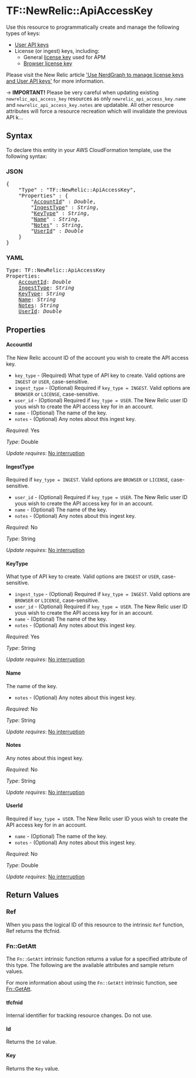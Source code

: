 # TF::NewRelic::ApiAccessKey

Use this resource to programmatically create and manage the following types of keys:
- [User API keys](https://docs.newrelic.com/docs/apis/get-started/intro-apis/types-new-relic-api-keys#user-api-key)
- License (or ingest) keys, including:
    - General [license key](https://docs.newrelic.com/docs/accounts/install-new-relic/account-setup/license-key) used for APM
    - [Browser license key](https://docs.newrelic.com/docs/browser/new-relic-browser/configuration/copy-browser-monitoring-license-key-app-id)

Please visit the New Relic article ['Use NerdGraph to manage license keys and User API keys'](https://docs.newrelic.com/docs/apis/nerdgraph/examples/use-nerdgraph-manage-license-keys-user-keys)
for more information.

-> **IMPORTANT!**
Please be very careful when updating existing `newrelic_api_access_key` resources as only `newrelic_api_access_key.name`
and `newrelic_api_access_key.notes` are updatable. All other resource attributes will force a resource recreation which will
invalidate the previous API k...

## Syntax

To declare this entity in your AWS CloudFormation template, use the following syntax:

### JSON

<pre>
{
    "Type" : "TF::NewRelic::ApiAccessKey",
    "Properties" : {
        "<a href="#accountid" title="AccountId">AccountId</a>" : <i>Double</i>,
        "<a href="#ingesttype" title="IngestType">IngestType</a>" : <i>String</i>,
        "<a href="#keytype" title="KeyType">KeyType</a>" : <i>String</i>,
        "<a href="#name" title="Name">Name</a>" : <i>String</i>,
        "<a href="#notes" title="Notes">Notes</a>" : <i>String</i>,
        "<a href="#userid" title="UserId">UserId</a>" : <i>Double</i>
    }
}
</pre>

### YAML

<pre>
Type: TF::NewRelic::ApiAccessKey
Properties:
    <a href="#accountid" title="AccountId">AccountId</a>: <i>Double</i>
    <a href="#ingesttype" title="IngestType">IngestType</a>: <i>String</i>
    <a href="#keytype" title="KeyType">KeyType</a>: <i>String</i>
    <a href="#name" title="Name">Name</a>: <i>String</i>
    <a href="#notes" title="Notes">Notes</a>: <i>String</i>
    <a href="#userid" title="UserId">UserId</a>: <i>Double</i>
</pre>

## Properties

#### AccountId

The New Relic account ID of the account you wish to create the API access key.
- `key_type` - (Required) What type of API key to create. Valid options are `INGEST` or `USER`, case-sensitive.
- `ingest_type` - (Optional) Required if `key_type = INGEST`. Valid options are `BROWSER` or `LICENSE`, case-sensitive.
- `user_id` - (Optional) Required if `key_type = USER`. The New Relic user ID yous wish to create the API access key for in an account.
- `name` - (Optional) The name of the key.
- `notes` - (Optional) Any notes about this ingest key.

_Required_: Yes

_Type_: Double

_Update requires_: [No interruption](https://docs.aws.amazon.com/AWSCloudFormation/latest/UserGuide/using-cfn-updating-stacks-update-behaviors.html#update-no-interrupt)

#### IngestType

Required if `key_type = INGEST`. Valid options are `BROWSER` or `LICENSE`, case-sensitive.
- `user_id` - (Optional) Required if `key_type = USER`. The New Relic user ID yous wish to create the API access key for in an account.
- `name` - (Optional) The name of the key.
- `notes` - (Optional) Any notes about this ingest key.

_Required_: No

_Type_: String

_Update requires_: [No interruption](https://docs.aws.amazon.com/AWSCloudFormation/latest/UserGuide/using-cfn-updating-stacks-update-behaviors.html#update-no-interrupt)

#### KeyType

What type of API key to create. Valid options are `INGEST` or `USER`, case-sensitive.
- `ingest_type` - (Optional) Required if `key_type = INGEST`. Valid options are `BROWSER` or `LICENSE`, case-sensitive.
- `user_id` - (Optional) Required if `key_type = USER`. The New Relic user ID yous wish to create the API access key for in an account.
- `name` - (Optional) The name of the key.
- `notes` - (Optional) Any notes about this ingest key.

_Required_: Yes

_Type_: String

_Update requires_: [No interruption](https://docs.aws.amazon.com/AWSCloudFormation/latest/UserGuide/using-cfn-updating-stacks-update-behaviors.html#update-no-interrupt)

#### Name

The name of the key.
- `notes` - (Optional) Any notes about this ingest key.

_Required_: No

_Type_: String

_Update requires_: [No interruption](https://docs.aws.amazon.com/AWSCloudFormation/latest/UserGuide/using-cfn-updating-stacks-update-behaviors.html#update-no-interrupt)

#### Notes

Any notes about this ingest key.

_Required_: No

_Type_: String

_Update requires_: [No interruption](https://docs.aws.amazon.com/AWSCloudFormation/latest/UserGuide/using-cfn-updating-stacks-update-behaviors.html#update-no-interrupt)

#### UserId

Required if `key_type = USER`. The New Relic user ID yous wish to create the API access key for in an account.
- `name` - (Optional) The name of the key.
- `notes` - (Optional) Any notes about this ingest key.

_Required_: No

_Type_: Double

_Update requires_: [No interruption](https://docs.aws.amazon.com/AWSCloudFormation/latest/UserGuide/using-cfn-updating-stacks-update-behaviors.html#update-no-interrupt)

## Return Values

### Ref

When you pass the logical ID of this resource to the intrinsic `Ref` function, Ref returns the tfcfnid.

### Fn::GetAtt

The `Fn::GetAtt` intrinsic function returns a value for a specified attribute of this type. The following are the available attributes and sample return values.

For more information about using the `Fn::GetAtt` intrinsic function, see [Fn::GetAtt](https://docs.aws.amazon.com/AWSCloudFormation/latest/UserGuide/intrinsic-function-reference-getatt.html).

#### tfcfnid

Internal identifier for tracking resource changes. Do not use.

#### Id

Returns the <code>Id</code> value.

#### Key

Returns the <code>Key</code> value.

